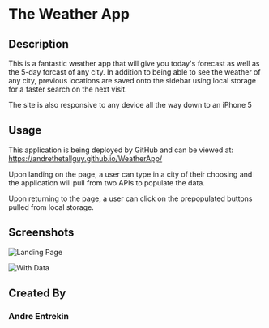 # The Weather App

## Description

This is a fantastic weather app that will give you today's forecast as well as the 5-day forcast of any city. In addition to being able to see the weather of any city, previous locations are saved onto the sidebar using local storage for a faster search on the next visit. 

The site is also responsive to any device all the way down to an iPhone 5

## Usage

This application is being deployed by GitHub and can be viewed at: https://andrethetallguy.github.io/WeatherApp/

Upon landing on the page, a user can type in a city of their choosing and the application will pull from two APIs to populate the data. 

Upon returning to the page, a user can click on the prepopulated buttons pulled from local storage. 

## Screenshots

![Landing Page](https://i.imgur.com/YKGi0yC.png)

![With Data](https://i.imgur.com/88CSrib.png)

## Created By

### Andre Entrekin